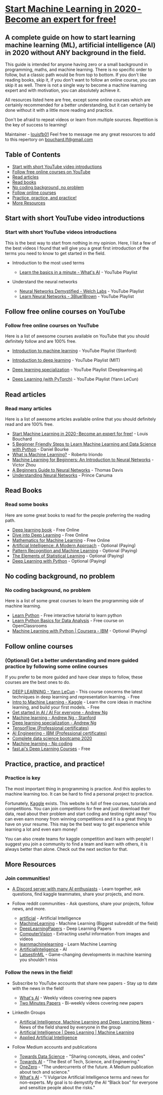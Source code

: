 # [Start Machine Learning in 2020 - Become an expert for free!](https://medium.com/towards-artificial-intelligence/start-machine-learning-in-2020-become-an-expert-from-nothing-for-free-f31587630cf7)

## A complete guide on how to start learning machine learning (ML), artificial intelligence (AI) in 2020 without ANY background in the field.

This guide is intended for anyone having zero or a small background in programming, maths, and machine learning. There is no specific order to follow, but a classic path would be from top to bottom. If you don't like reading books, skip it, if you don't want to follow an online course, you can skip it as well. There is not a single way to become a machine learning expert and with motivation, you can absolutely achieve it.

All resources listed here are free, except some online courses which are certainly recommended for a better understanding, but it can certainly be done without it with a little more reading and practice.

Don't be afraid to repeat videos or learn from multiple sources. Repetition is the key of success to learning!

Maintainer - [louisfb01](https://github.com/louisfb01)
Feel free to message me any great resources to add to this repertory on bouchard.lf@gmail.com

## Table of Contents
- [Start with short YouTube video introductions](#YouTubeVideos)
- [Follow free online courses on YouTube](#YouTubeCourses)
- [Read articles](#ReadArticles)
- [Read books](#ReadBooks)
- [No coding background, no problem](#Coding)
- [Follow online courses](#OnlineCourses)
- [Practice, practice, and practice!](#Practice)
- [More Resources](#MoreResources)

## Start with short YouTube video introductions<a name="YouTubeVideos"></a>
### Start with short YouTube videos introductions
This is the best way to start from nothing in my opinion. Here, I list a few of the best videos I found that will give you a great first introduction of the terms you need to know to get started in the field.

* Introduction to the most used terms
    * [Learn the basics in a minute - What's AI](https://www.youtube.com/playlist?list=PLO4GrDnQanVe6F6MRJg_KO7JEoH-ukFzY) - YouTube Playlist
    
* Understand the neural networks
    * [Neural Networks Demystified - Welch Labs](https://www.youtube.com/playlist?list=PLiaHhY2iBX9hdHaRr6b7XevZtgZRa1PoU) - YouTube Playlist
    * [Learn Neural Networks - 3Blue1Brown](https://www.youtube.com/playlist?list=PLZHQObOWTQDNU6R1_67000Dx_ZCJB-3pi) - YouTube Playlist

## Follow free online courses on YouTube<a name="YouTubeCourses"></a>
### Follow free online courses on YouTube
Here is a list of awesome courses available on YouTube that you should definitely follow and are 100% free.

* [Introduction to machine learning](https://www.youtube.com/playlist?list=PLoROMvodv4rMiGQp3WXShtMGgzqpfVfbU) - YouTube Playlist (Stanford)

* [Introduction to deep learning](https://www.youtube.com/playlist?list=PLtBw6njQRU-rwp5__7C0oIVt26ZgjG9NI) - YouTube Playlist (MIT)
    
* [Deep learning specialization](https://www.youtube.com/channel/UCcIXc5mJsHVYTZR1maL5l9w/playlists) - YouTube Playlist (Deeplearning.ai)

* [Deep Learning (with PyTorch)](https://www.youtube.com/playlist?list=PLLHTzKZzVU9eaEyErdV26ikyolxOsz6mq) - YouTube Playlist (Yann LeCun)

## Read articles<a name="ReadArticles"></a>
### Read many articles
Here is a list of awesome articles available online that you should definitely read and are 100% free.

* [Start Machine Learning in 2020 - Become an expert for free!](https://medium.com/towards-artificial-intelligence/start-machine-learning-in-2020-become-an-expert-from-nothing-for-free-f31587630cf7) - Louis Bouchard
* [5 Beginner Friendly Steps to Learn Machine Learning and Data Science with Python](https://towardsdatascience.com/5-beginner-friendly-steps-to-learn-machine-learning-and-data-science-with-python-bf69e211ade5) - Daniel Bourke
* [What is Machine Learning?](https://medium.com/towards-artificial-intelligence/what-is-machine-learning-ml-b58162f97ec7) - Roberto Iriondo
* [Machine Learning for Beginners: An Introduction to Neural Networks](https://towardsdatascience.com/machine-learning-for-beginners-an-introduction-to-neural-networks-d49f22d238f9) - Victor Zhou
* [A Beginners Guide to Neural Networks](https://towardsdatascience.com/a-beginners-guide-to-neural-networks-d5cf7e369a13#:~:text=Neural%20networks%20are%20powered%20by,then%20recognize%2C%20interpret%20and%20classify.) - Thomas Davis
* [Understanding Neural Networks](https://towardsdatascience.com/understanding-neural-networks-22b29755abd9) - Prince Canuma

## Read Books<a name="ReadBooks"></a>
### Read some books
Here are some great books to read for the people preferring the reading path.

* [Deep learning book](https://www.deeplearningbook.org/) - Free Online
* [Dive into Deep Learning](http://d2l.ai/) - Free Online
* [Mathematics for Machine Learning](https://mml-book.com/) - Free Online
* [Artificial Intelligence: A Modern Approach](https://amzn.to/302jB8M) - Optional (Paying)
* [Pattern Recognition and Machine Learning](https://amzn.to/32W21VM) - Optional (Paying)
* [The Elements of Statistical Learning](https://amzn.to/3mQXT0Y) - Optional (Paying)
* [Deep Learning with Python](https://amzn.to/33ZWc8S) - Optional (Paying)

## No coding background, no problem<a name="Coding"></a>
### No coding background, no problem
Here is a list of some great courses to learn the programming side of machine learning.

* [Learn Python](https://www.learnpython.org/) - Free interactive tutorial to learn python
* [Learn Python Basics for Data Analysis](https://openclassrooms.com/en/courses/2304731-learn-python-basics-for-data-analysis/6009031-get-started-with-python-and-anaconda) - Free course on OpenClassrooms
* [Machine Learning with Python | Coursera - IBM](https://click.linksynergy.com/deeplink?id=8jtkHPNI0iU&mid=40328&murl=https%3A%2F%2Fwww.coursera.org%2Flearn%2Fmachine-learning-with-python) - Optional (Paying)


## Follow online courses<a name="OnlineCourses"></a>
### (Optional) Get a better understanding and more guided practice by following some online courses
If you prefer to be more guided and have clear steps to follow, these courses are the best ones to do.

* [DEEP LEARNING - Yann LeCun](https://atcold.github.io/pytorch-Deep-Learning/?fbclid=IwAR0HQC0NZannqXaaHEj3sJCgLjRxkyDXC-gAoCTN4077wFA33R_udrJfHw4) - This course concerns the latest techniques in deep learning and representation learning. - Free
* [Intro to Machine Learning - Kaggle](https://www.kaggle.com/learn/intro-to-machine-learning) - Learn the core ideas in machine learning, and build your first models. - Free
* [Get started in AI / AI For everyone - Andrew Ng](https://click.linksynergy.com/deeplink?id=8jtkHPNI0iU&mid=40328&murl=https%3A%2F%2Fwww.coursera.org%2Flearn%2Fai-for-everyone)
* [Machine learning - Andrew Ng - Stanford](https://click.linksynergy.com/deeplink?id=8jtkHPNI0iU&mid=40328&murl=https%3A%2F%2Fwww.coursera.org%2Flearn%2Fmachine-learning)
* [Deep learning specialization - Andrew Ng](https://click.linksynergy.com/deeplink?id=8jtkHPNI0iU&mid=40328&murl=https%3A%2F%2Fwww.coursera.org%2Flearn%2Fneural-networks-deep-learning%3Fspecialization%3Ddeep-learning)
* [TensorFlow (Professional certificates)](https://click.linksynergy.com/deeplink?id=8jtkHPNI0iU&mid=40328&murl=https%3A%2F%2Fwww.coursera.org%2Fprofessional-certificates%2Ftensorflow-in-practice)
* [AI Engineering - IBM (Professional certificates)](https://click.linksynergy.com/deeplink?id=8jtkHPNI0iU&mid=40328&murl=https%3A%2F%2Fwww.coursera.org%2Fprofessional-certificates%2Fai-engineer)
* [Complete data science bootcamp 2020](https://click.linksynergy.com/deeplink?id=8jtkHPNI0iU&mid=39197&murl=https%3A%2F%2Fwww.udemy.com%2Fcourse%2Fthe-data-science-course-complete-data-science-bootcamp%2F)
* [Machine learning - No coding](https://click.linksynergy.com/link?id=8jtkHPNI0iU&offerid=507388.1292838&type=2&murl=https%3A%2F%2Fwww.udemy.com%2Fcourse%2Fhands-on-machine-learning-without-writing-code%2F)
* [fast.ai's Deep Learning Courses](https://www.fast.ai/) - Free

## Practice, practice, and practice!<a name="Practice"></a>
### Practice is key

The most important thing in programming is practice. And this applies to machine learning too. It can be hard to find a personal project to practice.

Fortunately, [Kaggle](https://www.kaggle.com/) exists. This website is full of free courses, tutorials and competitions. You can join competitions for free and just download their data, read about their problem and start coding and testing right away! You can even earn money from winning competitions and it is a great thing to have on your resume. This may be the best way to get experience while learning a lot and even earn money!

You can also create teams for kaggle competition and learn with people! I suggest you join a community to find a team and learn with others, it is always better than alone. Check out the next section for that.

## More Resources<a name="MoreResources"></a>
### Join communities!

* [A Discord server with many AI enthusiasts](https://discord.gg/SVse4Sr) - Learn together, ask questions, find kaggle teammates, share your projects, and more.

* Follow reddit communities - Ask questions, share your projects, follow news, and more.
    * [artificial](https://www.reddit.com/r/artificial/) - Artificial Intelligence
    * [MachineLearning](https://www.reddit.com/r/MachineLearning/) - Machine Learning (Biggest subreddit of the field)
    * [DeepLearningPapers](https://www.reddit.com/r/DeepLearningPapers/) - Deep Learning Papers
    * [ComputerVision](https://www.reddit.com/r/computervision/) - Extracting useful information from images and videos
    * [learnmachinelearning](https://www.reddit.com/r/learnmachinelearning/) - Learn Machine Learning
    * [ArtificialInteligence](https://www.reddit.com/r/ArtificialInteligence/) - AI
    * [LatsestInML](https://www.reddit.com/r/LatestInML/) - Game-changing developments in machine learning you shouldn't miss

### Follow the news in the field!

* Subscribe to YouTube accounts that share new papers - Stay up to date with the news in the field!
    * [What's AI](https://www.youtube.com/channel/UCUzGQrN-lyyc0BWTYoJM_Sg) - Weekly videos covering new papers
    * [Two Minutes Papers](https://www.youtube.com/user/keeroyz) - Bi-weekly videos covering new papers
    
* LinkedIn Groups
    * [Artificial Intelligence, Machine Learning and Deep Learning News](https://www.linkedin.com/groups/8942343/) - News of the field shared by everyone in the group
    * [Artificial Intelligence | Deep Learning  | Machine Learning](https://www.linkedin.com/groups/45655/)
    * [Applied Artificial Intelligence](https://www.linkedin.com/groups/127447/)
    
* Follow Medium accounts and publications
    * [Towards Data Science](https://towardsdatascience.com/) - "Sharing concepts, ideas, and codes"
    * [Towards AI](https://medium.com/towards-artificial-intelligence) - "The Best of Tech, Science, and Engineering."
    * [OneZero](https://onezero.medium.com/) - "The undercurrents of the future. A Medium publication about tech and science."
    * [What's AI](https://medium.com/@whats_ai) - "I Vulgarize Artificial Intelligence terms and news for non-experts. My goal is to demystify the AI “Black box” for everyone and sensitize people about the risks."
    
